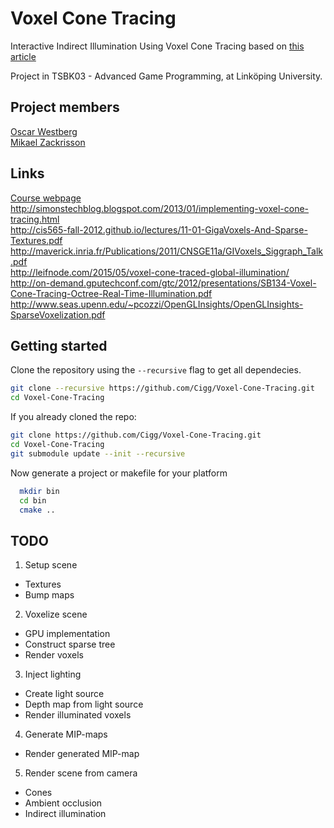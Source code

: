 # Voxel Cone Tracing
Interactive Indirect Illumination Using Voxel Cone Tracing based on [this article](https://research.nvidia.com/sites/default/files/publications/GIVoxels-pg2011-authors.pdf)

Project in TSBK03 - Advanced Game Programming, at Linköping University.

## Project members
[Oscar Westberg](http://oscarwestberg.github.io)  
[Mikael Zackrisson](http://mikaelzackrisson.se)  

## Links
[Course webpage](http://www.computer-graphics.se/TSBK03.html)  
http://simonstechblog.blogspot.com/2013/01/implementing-voxel-cone-tracing.html  
http://cis565-fall-2012.github.io/lectures/11-01-GigaVoxels-And-Sparse-Textures.pdf  
http://maverick.inria.fr/Publications/2011/CNSGE11a/GIVoxels_Siggraph_Talk.pdf  
http://leifnode.com/2015/05/voxel-cone-traced-global-illumination/  
http://on-demand.gputechconf.com/gtc/2012/presentations/SB134-Voxel-Cone-Tracing-Octree-Real-Time-Illumination.pdf  
http://www.seas.upenn.edu/~pcozzi/OpenGLInsights/OpenGLInsights-SparseVoxelization.pdf  

## Getting started
Clone the repository using the `--recursive` flag to get all dependecies.

```bash
git clone --recursive https://github.com/Cigg/Voxel-Cone-Tracing.git
cd Voxel-Cone-Tracing
```
  
If you already cloned the repo:

```bash
git clone https://github.com/Cigg/Voxel-Cone-Tracing.git
cd Voxel-Cone-Tracing
git submodule update --init --recursive
```
  
Now generate a project or makefile for your platform

```bash
  mkdir bin
  cd bin
  cmake ..
```

## TODO
1. Setup scene  
  * Textures  
  * Bump maps
2. Voxelize scene  
  * GPU implementation  
  * Construct sparse tree  
  * Render voxels  
3. Inject lighting  
  * Create light source  
  * Depth map from light source  
  * Render illuminated voxels  
4. Generate MIP-maps  
  * Render generated MIP-map  
5. Render scene from camera  
  * Cones  
  * Ambient occlusion  
  * Indirect illumination  
